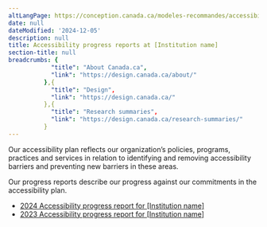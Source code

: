 ```yaml
---
altLangPage: https://conception.canada.ca/modeles-recommandes/accessibilite/accueil-rapports-etape.html
date: null
dateModified: '2024-12-05'
description: null
title: Accessibility progress reports at [Institution name]
section-title: null
breadcrumbs: {
            "title": "About Canada.ca",
            "link": "https://design.canada.ca/about/"
          },{
            "title": "Design",
            "link": "https://design.canada.ca/"
          },{
            "title": "Research summaries",
            "link": "https://design.canada.ca/research-summaries/"
          }
---
```


<p>Our accessibility plan reflects our organization’s policies, programs, practices and services in relation to identifying and removing accessibility barriers and preventing new barriers in these areas.</p>

<p>Our progress reports describe our progress against our commitments in the accessibility plan.</p>

<ul>
    <li><a href="progress-report.html">2024 Accessibility progress report for [Institution name]</a></li>
    <li><a href="progress-report.html">2023 Accessibility progress report for [Institution name]</a></li>
<ul>
